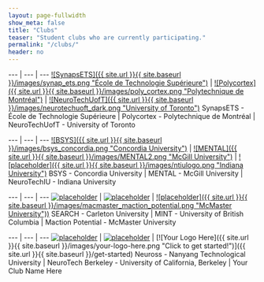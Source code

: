 ```yaml
---
layout: page-fullwidth
show_meta: false
title: "Clubs"
teaser: "Student clubs who are currently participating."
permalink: "/clubs/"
header: no
---
```


<div class="contributor" markdown="1">

--- | --- | ---
[![SynapsETS]({{ site.url }}{{ site.baseurl }}/images/synap_ets.png "École de Technologie Supérieure")](http://synapsets.etsmtl.ca/) | [![Polycortex]({{ site.url }}{{ site.baseurl }}/images/poly_cortex.png "Polytechnique de Montréal")](http://polycortex.polymtl.ca/) | [![NeuroTechUofT]({{ site.url }}{{ site.baseurl }}/images/neurotechuoft_dark.png "University of Toronto")](https://www.ulife.utoronto.ca/organizations/view/id/126750)
SynapsETS - École de Technologie Supérieure | Polycortex - Polytechnique de Montréal | NeuroTechUofT - University of Toronto

--- | --- | ---
[![BSYS]({{ site.url }}{{ site.baseurl }}/images/bsys_concordia.png "Concordia University")](http://bsys.ca/index.html) | [![MENTAL]({{ site.url }}{{ site.baseurl }}/images/MENTAL2.png "McGill University")](http://www.facebook.com/McGillNeurotech) | [![placeholder]({{ site.url }}{{ site.baseurl }}/images/ntiulogo.png "Indiana University")](https://neurotechiu.wordpress.com/)
BSYS - Concordia University | MENTAL - McGill University | NeuroTechIU - Indiana University

--- | --- | ---
[![placeholder](http://placehold.it/300x200 "placeholder")](#link) | [![placeholder](http://placehold.it/300x200 "placeholder")](#link) | [![placeholder]({{ site.url }}{{ site.baseurl }}/images/macmaster_maction_potential.png "McMaster University"))](#link)
SEARCH - Carleton University | MINT - University of British Columbia | Maction Potential - McMaster University

--- | --- | ---
[![placeholder](http://placehold.it/300x200 "placeholder")](#link) | [![placeholder](http://placehold.it/300x200 "placeholder")](#link) | [![Your Logo Here]({{ site.url }}{{ site.baseurl }}/images/your-logo-here.png "Click to get started!")]({{ site.url }}{{ site.baseurl }}/get-started)
Neuross - Nanyang Technological University | NeuroTech Berkeley - University of California, Berkeley | Your Club Name Here

</div>
